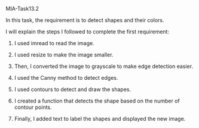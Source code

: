 MIA-Task13.2

In this task, the requirement is to detect shapes and their colors.

I will explain the steps I followed to complete the first requirement:

1. I used imread to read the image.

2. I used resize to make the image smaller.

3. Then, I converted the image to grayscale to make edge detection easier.

4. I used the Canny method to detect edges.

5. I used contours to detect and draw the shapes.

6. I created a function that detects the shape based on the number of contour points.

7. Finally, I added text to label the shapes and displayed the new image.
